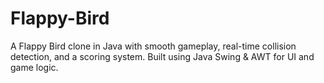 # Flappy-Bird
A Flappy Bird clone in Java with smooth gameplay, real-time collision detection, and a scoring system. Built using Java Swing &amp; AWT for UI and game logic.
